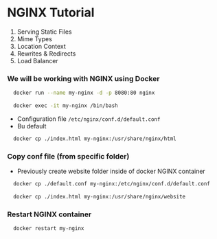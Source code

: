 # NGINX Tutorial

1. Serving Static Files
2. Mime Types
3. Location Context
4. Rewrites & Redirects
5. Load Balancer

### We will be working with NGINX using Docker
```bash
  docker run --name my-nginx -d -p 8080:80 nginx
  
  docker exec -it my-nginx /bin/bash
```
- Configuration file `/etc/nginx/conf.d/default.conf`
- Bu default
```bash
  docker cp ./index.html my-nginx:/usr/share/nginx/html
```

### Copy conf file (from specific folder)
- Previously create website folder inside of docker NGINX container
```bash
  docker cp ./default.conf my-nginx:/etc/nginx/conf.d/default.conf
  
  docker cp ./index.html my-nginx:/usr/share/nginx/website
```
### Restart NGINX container
```bash
  docker restart my-nginx
```
